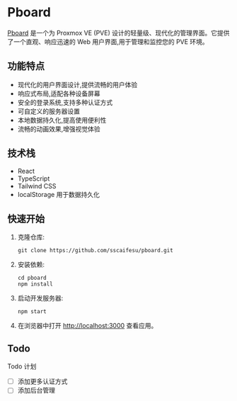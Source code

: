 # Pboard

[Pboard](https://github.com/sscaifesu/pboard) 是一个为 Proxmox VE (PVE) 设计的轻量级、现代化的管理界面。它提供了一个直观、响应迅速的 Web 用户界面,用于管理和监控您的 PVE 环境。

## 功能特点

- 现代化的用户界面设计,提供流畅的用户体验
- 响应式布局,适配各种设备屏幕
- 安全的登录系统,支持多种认证方式
- 可自定义的服务器设置
- 本地数据持久化,提高使用便利性
- 流畅的动画效果,增强视觉体验

## 技术栈

- React
- TypeScript
- Tailwind CSS
- localStorage 用于数据持久化

## 快速开始

1. 克隆仓库:
   ```
   git clone https://github.com/sscaifesu/pboard.git
   ```

2. 安装依赖:
   ```
   cd pboard
   npm install
   ```

3. 启动开发服务器:
   ```
   npm start
   ```

4. 在浏览器中打开 [http://localhost:3000](http://localhost:3000) 查看应用。

## Todo

Todo 计划

- [ ] 添加更多认证方式
- [ ] 添加后台管理